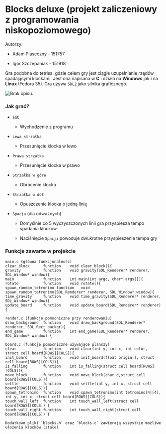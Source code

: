 # Blocks deluxe (projekt zaliczeniowy z programowania niskopoziomowego)

Autorzy:

- Adam Piaseczny - 151757

- Igor Szczepaniak - 151918

Gra podobna do tetrisa, gdzie celem gry jest ciągłe uzupełnianie rzędów spadającymi klockami. Jest ona napisana w **C** i działa na **Windows** jak i na **Linux** (Fedora 35). Gra używa `SDL2` jako silnika graficznego.

![Brak opisu.](https://qph.fs.quoracdn.net/main-qimg-356e2b21c801381db2890dab49a9ea88)

### Jak grać?

- `ESC`

  - Wychodzenie z programu

- `Lewa strzałka`

  - Przesunięcie klocka w lewo

- `Prawa strzałka`

  - Przesunięcie klocka w prawo

- `Strzałka w góre`

  - Obrócenie klocka

- `Strzałka w dół`

  - Opuszczenie klocka o jedną linię

- `Spacja` (dla odważnych)

  - Domyślnie co 5 wyczyszczonych linii gra przyspiesza tempo spadania klocków

  - Naciśnięcie `Spacji` powoduje dwukrotne przyspieszenie tempa gry

### Funkcje zawarte w projekcie

```
main.c (główna funkcjonalność)
clear_block      function    void clear_block(){
gravity          function    void gravity(SDL_Renderer* renderer, SDL_Window* window){
main             function    int main(int argc, char* args[]){
rotate           function    void rotate(){
spawn_random_tetronimo function   void spawn_random_tetronimo(SDL_Renderer* renderer, SDL_Window* window){
time_gravity     function    void time_gravity(SDL_Renderer* renderer, SDL_Window* window){
update_board     function    void update_board(SDL_Renderer* renderer){

render.c (funkcje pomocniczne przy renderowaniu)
draw_background  function    void draw_background(SDL_Renderer* renderer, SDL_Rect backgr){
end_game         function    int end_game(SDL_Renderer* renderer, SDL_Window* window) {

board.c (funkcje pomocniczne używające planszy)
clear            function    void clear(int y, int x, int color, struct cell board[ROWS][COLS]){
init_board       function    void init_board(float origin[], struct cell board[ROWS][COLS]){
is_falling       function    int is_falling(struct cell board[ROWS][COLS]){
move_block       function    void move_block(char d,struct cell board[ROWS][COLS]){
settle           function    void settle(int y, int x, struct cell board[ROWS][COLS]){
spawn_tetronimo  function    void spawn_tetronimo(int tetromino[4][4], int y, int x, struct cell board[ROWS][COLS]){
touch_wall_left  function    int touch_wall_left(struct cell board[ROWS][COLS]) {
touch_wall_right function    int touch_wall_right(struct cell board[ROWS][COLS]) {

Dodatkowo pliki `blocks.h` oraz `blocks.c` zawierają wszystkie możliwe ułożenia klocków (stałe)
```
